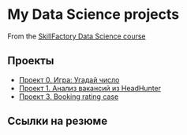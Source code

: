 # My Data Science projects

From the [SkillFactory Data Science course](https://skillfactory.ru/data-scientist)

## Проекты

* [Проект 0. Игра: Угадай число](https://github.com/VladYakov1ev/sf_data_science/tree/main/project_0)
* [Проект 1. Анализ вакансий из HeadHunter](https://github.com/VladYakov1ev/sf_data_science/tree/main/project_1)
* [Проект 3. Booking rating case](https://github.com/VladYakov1ev/sf_data_science/tree/main/project_3)

## Ссылки на резюме